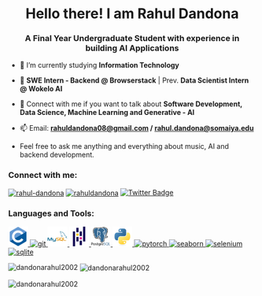 <h1 align="center">Hello there! I am Rahul Dandona</h1>
<h3 align="center">A Final Year Undergraduate Student with experience in building AI Applications</h3>



- 🔭 I’m currently studying **Information Technology**

- 🌱 **SWE Intern - Backend @ Browserstack** | Prev. **Data Scientist Intern @ Wokelo AI** 

- 💬 Connect with me if you want to talk about **Software Development, Data Science, Machine Learning and Generative - AI**

- 📫 Email: **rahuldandona08@gmail.com / rahul.dandona@somaiya.edu**


- Feel free to ask me anything and everything about music, AI and backend development.

<h3 align="left">Connect with me:</h3>
<p align="left">
<a href="https://linkedin.com/in/rahul-dandona" target="blank"><img align="center" src="https://raw.githubusercontent.com/rahuldkjain/github-profile-readme-generator/master/src/images/icons/Social/linked-in-alt.svg" alt="rahul-dandona" height="30" width="40" /></a>
<a href="https://kaggle.com/rahuldandona" target="blank"><img align="center" src="https://raw.githubusercontent.com/rahuldkjain/github-profile-readme-generator/master/src/images/icons/Social/kaggle.svg" alt="rahuldandona" height="30" width="40" /></a>
<a href="https://twitter.com/dandona_rahul">
    <img src="https://img.shields.io/badge/Twitter-blue?style=for-the-badge&logo=twitter&logoColor=white" alt="Twitter Badge"/>
  </a>
</p>

<h3 align="left">Languages and Tools:</h3>
<p align="left"> <a href="https://www.cprogramming.com/" target="_blank" rel="noreferrer"> <img src="https://raw.githubusercontent.com/devicons/devicon/master/icons/c/c-original.svg" alt="c" width="40" height="40"/> </a> <a href="https://git-scm.com/" target="_blank" rel="noreferrer"> <img src="https://www.vectorlogo.zone/logos/git-scm/git-scm-icon.svg" alt="git" width="40" height="40"/> </a> <a href="https://www.mysql.com/" target="_blank" rel="noreferrer"> <img src="https://raw.githubusercontent.com/devicons/devicon/master/icons/mysql/mysql-original-wordmark.svg" alt="mysql" width="40" height="40"/> </a> <a href="https://pandas.pydata.org/" target="_blank" rel="noreferrer"> <img src="https://raw.githubusercontent.com/devicons/devicon/2ae2a900d2f041da66e950e4d48052658d850630/icons/pandas/pandas-original.svg" alt="pandas" width="40" height="40"/> </a> <a href="https://www.postgresql.org" target="_blank" rel="noreferrer"> <img src="https://raw.githubusercontent.com/devicons/devicon/master/icons/postgresql/postgresql-original-wordmark.svg" alt="postgresql" width="40" height="40"/> </a> <a href="https://www.python.org" target="_blank" rel="noreferrer"> <img src="https://raw.githubusercontent.com/devicons/devicon/master/icons/python/python-original.svg" alt="python" width="40" height="40"/> </a> <a href="https://pytorch.org/" target="_blank" rel="noreferrer"> <img src="https://www.vectorlogo.zone/logos/pytorch/pytorch-icon.svg" alt="pytorch" width="40" height="40"/> </a> <a href="https://seaborn.pydata.org/" target="_blank" rel="noreferrer"> <img src="https://seaborn.pydata.org/_images/logo-mark-lightbg.svg" alt="seaborn" width="40" height="40"/> </a> <a href="https://www.selenium.dev" target="_blank" rel="noreferrer"> <img src="https://raw.githubusercontent.com/detain/svg-logos/780f25886640cef088af994181646db2f6b1a3f8/svg/selenium-logo.svg" alt="selenium" width="40" height="40"/> </a> <a href="https://www.sqlite.org/" target="_blank" rel="noreferrer"> <img src="https://www.vectorlogo.zone/logos/sqlite/sqlite-icon.svg" alt="sqlite" width="40" height="40"/> </a> </p>

<p><img align="left" src="https://github-readme-stats.vercel.app/api/top-langs?username=dandonarahul2002&show_icons=true&locale=en&layout=compact&theme=midnight-purple" alt="dandonarahul2002" /></p>

<p>&nbsp;<img align="center" src="https://github-readme-stats.vercel.app/api?username=dandonarahul2002&show_icons=true&locale=en&theme=midnight-purple" alt="dandonarahul2002" /></p>

<p><img align="center" src="https://github-readme-streak-stats.herokuapp.com/?user=dandonarahul2002&theme=midnight-purple" alt="dandonarahul2002" /></p>
